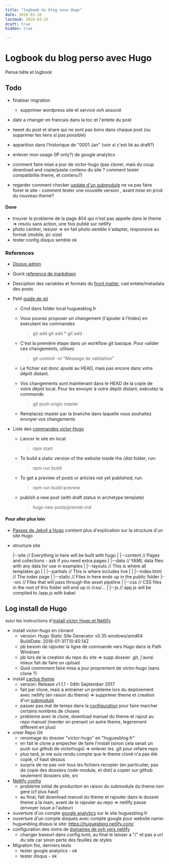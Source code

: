 ```yaml
---
title: "logbook du blog sous Hugo"
date: 2018-03-18
lastmod: 2018-03-25
draft: true
hidden: true

---
```


# Logbook du blog perso avec Hugo

Pense bête et logbook

## Todo

- finaliser migration
	- supprimer wordpress site et service ovh associé
- date a changer en francais dans la toc et l'entete du post
- tweet du post et share qui ne sont pas bons dans chaque post (ou supprimer les liens si pas possible)
- apparition dans l'historique de "0001 Jan" (voir si c'est lié au draft?) 
- enlever mon usage (IP only?) de google analytics 


- comment faire mise a jour de victor-hugo (pas cloner, mais du coup download and copie/paste contenu du site ? comment tester compatibilite theme, et contenu?)
- regarder comment checker [update d'un submodule](https://blog.github.com/2016-02-01-working-with-submodules/) ne va pas faire foirer le site - comment tester une nouvelle version , avant mise en prod du nouveau theme?

#### Done
- trouver le probleme de la page 404 qui n'est pas appelle dans le theme => resolu sans action, une fois publié sur netlify
-  photo centrer, resizer => en fait photo semble s'adapter, responsive au format (mobile, pc size)
-  tester config disqus semble ok


### References 

- [Disqus admin](https://disqus.com/admin/)

- Quick [reference de markdown](https://en.support.wordpress.com/markdown-quick-reference/)

- Desciption des variables et formats du [front matter](https://gohugo.io/content-management/front-matter/), cad entete/metadata des posts

- Petit [guide de git](http://rogerdudler.github.io/git-guide/index.fr.html)
	- Cmd dans folder local huguesblog.fr
	- Vous pouvez proposer un changement (l'ajouter à l'Index) en exécutant les commandes
		> git add <filename>
		> git add *
		> git add .
		
	- C'est la première étape dans un workflow git basique. Pour valider ces changements, utilisez
		> git commit -m "Message de validation"
	- Le fichier est donc ajouté au HEAD, mais pas encore dans votre dépôt distant. 
	- Vos changements sont maintenant dans le HEAD de la copie de votre dépôt local. Pour les envoyer à votre dépôt distant, exécutez la commande
		> git push origin master
	- Remplacez master par la branche dans laquelle vous souhaitez envoyer vos changements 

- Liste des [commandes victor Hugo](https://github.com/netlify/victor-hugo)
	- Lancer le site en local
		> npm start
	- To build a static version of the website inside the /dist folder, run:
		> npm run build
	- To get a preview of posts or articles not yet published, run:
		> npm run build-preview
	- publish a new post (with draft status in archetype template)
		> hugo new posts/premier.md


#### Pour aller plus loin

- [Passez de Jekyll a Hugo](https://jamstatic.fr/2017/06/07/migration-de-jekyll-a-hugo/) contient plus d'explication sur la structure d'un site Hugo

- structure site

  |--site                // Everything in here will be built with hugo
  |  |--content          // Pages and collections - ask if you need extra pages
  |  |--data             // YAML data files with any data for use in examples
  |  |--layouts          // This is where all templates go
  |  |  |--partials      // This is where includes live
  |  |  |--index.html    // The index page
  |  |--static           // Files in here ends up in the public folder
  |--src                 // Files that will pass through the asset pipeline
  |  |--css              // CSS files in the root of this folder will end up in /css/...
  |  |--js               // app.js will be compiled to /app.js with babel


## Log install de Hugo

suivi les instructions d'[install victor Hugo et Netlify](https://www.christopheducamp.com/2017/08/23/victor-hugo-sur-netlify--un-guide-%C3%A9tape-par-%C3%A9tape/) 

- install victor-hugo en clonant
	- version: Hugo Static Site Generator v0.35 windows/amd64 BuildDate: 2018-01-31T10:45:14Z
	- pb besoin de rajouter la ligne de commande vers Hugo dans le Path Windows
	- pb lors de la creation du repo du site => supp dossier .git, j'aurai mieux fait de faire un upload 
	- Quid commment faire mise a jour proprement de victor-hugo (sans clone ?)
- install [cactus theme](https://github.com/nodejh/hugo-theme-cactus-plus) 
	- version: Release v1.1.1 - 04th September 2017
	- fait par clone, mais a entrainer un probleme lors du deploiement avec netlify (en raison du theme) => supprimer theme et creation d'un [submodule](https://gohugo.io/hosting-and-deployment/hosting-on-netlify/)
	- passer pas mal de temps dans la [configuration](https://gohugo.io/getting-started/configuration/) pour faire marcher certains nombres de choses
	- probleme avec le clone, download manuel du theme et rajout au repo manuel (merder en prenant un autre theme, legerement different en plus)
- creer Repo Git
	- renomage du dossier "victor-hugo" en "huguesblog.fr"
	- en fait le clone a empecher de faire l'install (sinon cela serait un push sur github de victorhugo) => enlever les .git pour refaire repo
	- plus tard, je me suis rendu compte que le theme cloné n'a pas été copié, cf haut dessus
	- surpris de ne pas voir tous les fichiers recopier (en particulier, pas de copie des dossiers node-module, et dist) a copier sur github seulement dossiers site, src 
- [Netlify config](https://app.netlify.com/account/sites)
	- probleme initial de production en raison du submodule du theme non gere (cf plus haut)
	- au final, fait download manuel du theme et rajouter dans le dossier theme a la main, avant de le rajouter au repo => netlify passe (envoyer issue a l'auteur)
- ouverture d'un compte [google analytics](https://analytics.google.com) sur le site huguesblog.fr
- ouverture d'un compte disques avec compte google pour website name: huguesblog.disqus le site: https://huguesblog.netlify.com/
- configuration des noms de [domaines de ovh vers netlify](https://www.netlify.com/docs/custom-domains/#dns-configuration)
	- changer baseurl dans config.toml, au final le laisser a "/" et pas a url du site car sinon perte des feuilles de styles
- Migration fini, derniers tests
	- tester google analytics - ok
	- tester disqus - ok



